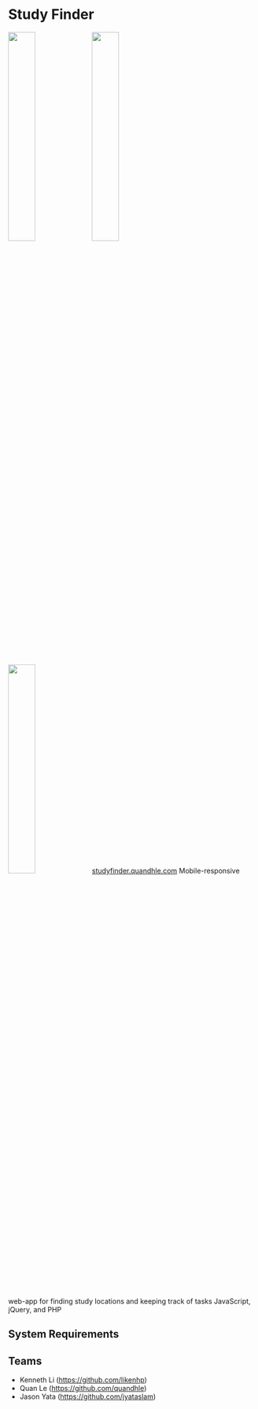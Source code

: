 # Study Finder
<img src="https://readme-screenshots.s3-us-west-1.amazonaws.com/studyfinder1.png" width="33%" height="auto"> <img src="https://readme-screenshots.s3-us-west-1.amazonaws.com/studyfinder2.png" width="33%" height="auto"> <img src="https://readme-screenshots.s3-us-west-1.amazonaws.com/studyfinder3.png" width="33%" height="auto"> 
<a href="https://studyfinder.quandhle.com/">studyfinder.quandhle.com</a>
Mobile-responsive web-app for finding study locations and keeping track of tasks JavaScript, jQuery, and PHP

## System Requirements

## Teams
- Kenneth Li (https://github.com/likenhp)
- Quan Le (https://github.com/quandhle)
- Jason Yata (https://github.com/jyataslam)
